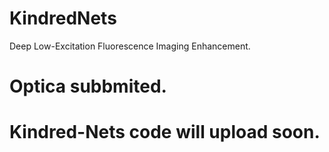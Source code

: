 # KindredNets
Deep Low-Excitation Fluorescence Imaging Enhancement.
# Optica subbmited.
# Kindred-Nets code will upload soon.
